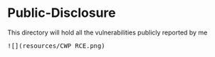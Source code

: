 # Public-Disclosure


This directory will hold all the vulnerabilities publicly reported by me



<kbd>![](resources/CWP RCE.png)</kbd>
